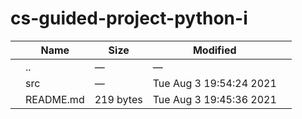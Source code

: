 # cs-guided-project-python-i

<table><thead><tr class="header"><th></th><th>Name</th><th>Size</th><th>Modified</th><th></th></tr></thead><tbody><tr class="odd"><td></td><td><span class="goup">..</span></td><td>—</td><td>—</td><td></td></tr><tr class="even"><td></td><td><span class="name">src</span></td><td>—</td><td>Tue Aug 3 19:54:24 2021</td><td></td></tr><tr class="odd"><td></td><td><span class="name">README.md</span></td><td>219 bytes</td><td>Tue Aug 3 19:45:36 2021</td><td></td></tr></tbody></table>
